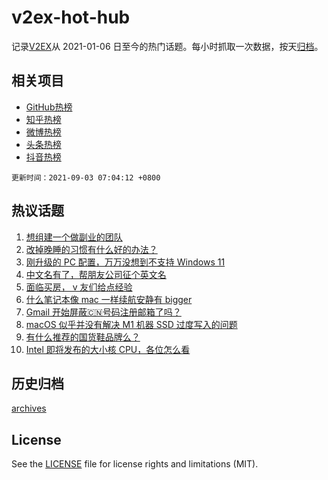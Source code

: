 # v2ex-hot-hub

 记录[V2EX](https://www.v2ex.com/)从 2021-01-06 日至今的热门话题。每小时抓取一次数据，按天[归档](archives)。
 
 ## 相关项目

- [GitHub热榜](https://github.com/snaildev/github-hot-hub)
- [知乎热榜](https://github.com/snaildev/zhihu-hot-hub)
- [微博热榜](https://github.com/snaildev/weibo-hot-hub)
- [头条热榜](https://github.com/snaildev/toutiao-hot-hub)
- [抖音热榜](https://github.com/snaildev/douyin-hot-hub)


 `更新时间：2021-09-03 07:04:12 +0800`

## 热议话题

1. [想组建一个做副业的团队](https://www.v2ex.com/t/799366)
1. [改掉晚睡的习惯有什么好的办法？](https://www.v2ex.com/t/799370)
1. [刚升级的 PC 配置，万万没想到不支持 Windows 11](https://www.v2ex.com/t/799367)
1. [中文名有了，帮朋友公司征个英文名](https://www.v2ex.com/t/799400)
1. [面临买房， v 友们给点经验](https://www.v2ex.com/t/799444)
1. [什么笔记本像 mac 一样续航安静有 bigger](https://www.v2ex.com/t/799472)
1. [Gmail 开始屏蔽🇨🇳号码注册邮箱了吗？](https://www.v2ex.com/t/799435)
1. [macOS 似乎并没有解决 M1 机器 SSD 过度写入的问题](https://www.v2ex.com/t/799384)
1. [有什么推荐的国货鞋品牌么？](https://www.v2ex.com/t/799396)
1. [Intel 即将发布的大小核 CPU，各位怎么看](https://www.v2ex.com/t/799413)

## 历史归档

[archives](archives)

## License

See the [LICENSE](LICENSE) file for license rights and limitations (MIT).
